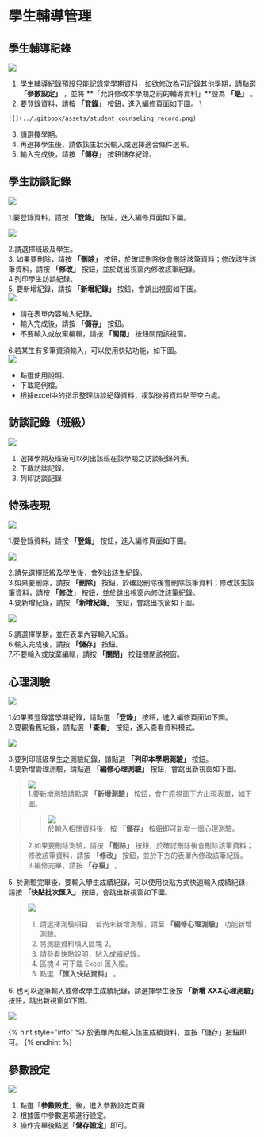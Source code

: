 # 學生輔導管理

## 學生輔導記錄

![](../.gitbook/assets/counseling1.png)

1.  學生輔導紀錄預設只能記錄當學期資料，如欲修改為可記錄其他學期，請點選 **「參數設定」** ，並將 **「允許修改本學期之前的輔導資料」**設為 **「是」** 。
2.   要登錄資料，請按 **「登錄」** 按鈕，進入編修頁面如下圖。 \
     

    ![](../.gitbook/assets/student_counseling_record.png)
3. 請選擇學期。
4. 再選擇學生後，請依該生狀況輸入或選擇適合條件選項。
5. 輸入完成後，請按 **「儲存」** 按鈕儲存紀錄。

## 學生訪談記錄

![](../.gitbook/assets/student_interview_record.png)

1.要登錄資料，請按 **「登錄」** 按鈕，進入編修頁面如下圖。

![](../.gitbook/assets/student_interview_record2.png)

2.請選擇班級及學生。\
3\. 如果要刪除，請按 **「刪除」** 按鈕，於確認刪除後會刪除該筆資料；修改該生該筆資料，請按 **「修改」** 按鈕，並於跳出視窗內修改該筆紀錄。\
4.列印學生訪談紀錄。\
5\. 要新增紀錄，請按 **「新增紀錄」** 按鈕，會跳出視窗如下圖。\
![](../.gitbook/assets/student_interview_record3.png) 

* 請在表單內容輸入紀錄。
* 輸入完成後，請按 **「儲存」** 按鈕。
* 不要輸入或放棄編輯，請按 **「關閉」** 按鈕關閉該視窗。

6.若某生有多筆資須輸入，可以使用快貼功能，如下圖。 \
![](../.gitbook/assets/student_interview_record4.png) 

* 點選使用說明。
* 下載範例檔。
* 根據excel中的指示整理訪談紀錄資料，複製後將資料貼至空白處。

## 訪談記錄（班級）

![](../.gitbook/assets/class_interveiew_record.png)

1. 選擇學期及班級可以列出該班在該學期之訪談紀錄列表。
2. 下載訪談記錄。
3. 列印訪談記錄

## 特殊表現

![](../.gitbook/assets/special_behavior.png)

1.要登錄資料，請按 **「登錄」** 按鈕，進入編修頁面如下圖。

![](../.gitbook/assets/special_behavior2.png)

2.請先選擇班級及學生後，會列出該生紀錄。\
3.如果要刪除，請按 **「刪除」** 按鈕，於確認刪除後會刪除該筆資料；修改該生該筆資料，請按 **「修改」** 按鈕，並於跳出視窗內修改該筆紀錄。\
4.要新增紀錄，請按 **「新增紀錄」** 按鈕，會跳出視窗如下圖。

![](../.gitbook/assets/special_behavior3.png)

5.請選擇學期，並在表單內容輸入紀錄。\
6.輸入完成後，請按 **「儲存」** 按鈕。\
7.不要輸入或放棄編輯，請按 **「關閉」** 按鈕關閉該視窗。

## 心理測驗

![](../.gitbook/assets/psychological_test.png)

1.如果要登錄當學期紀錄，請點選 **「登錄」** 按鈕，進入編修頁面如下圖。\
2.要觀看舊紀錄，請點選 **「查看」** 按鈕，進入查看資料模式。

![](../.gitbook/assets/psychological_test2.png)

3.要列印班級學生之測驗紀錄，請點選 **「列印本學期測驗」** 按鈕。\
4.要新增管理測驗，請點選 **「編修心理測驗」** 按鈕，會跳出新視窗如下圖。

> ![](../.gitbook/assets/psychological_test3.png) \
>  1.要新增測驗請點選 **「新增測驗」** 按鈕，會在原視窗下方出現表單，如下圖。

> > ![](../.gitbook/assets/psychological_test4.png) \
> >  於輸入相關資料後，按 **「儲存」** 按鈕即可新增一個心理測驗。

> 2.如果要刪除測驗，請按 **「刪除」** 按鈕，於確認刪除後會刪除該筆資料；修改該筆資料，請按 **「修改」** 按鈕，並於下方的表單內修改該筆紀錄。\
> 3.編修完畢，請按 **「存檔」** 。

5\. 於測驗完畢後，要輸入學生成績紀錄，可以使用快貼方式快速輸入成績紀錄，請按 **「快貼批次匯入」** 按鈕，會跳出新視窗如下圖。

> ![](../.gitbook/assets/psychological_test5.png) 
>
> 1. 請選擇測驗項目，若尚未新增測驗，請至 **「編修心理測驗」** 功能新增測驗。
> 2. 將測驗資料填入區塊 2。
> 3. 請參看快貼說明，貼入成績紀錄。
> 4. 區塊 4 可下載 Excel 匯入檔。
> 5. 點選 **「匯入快貼資料」** 。

6\. 也可以逐筆輸入或修改學生成績紀錄，請選擇學生後按 **「新增 XXX心理測驗」** 按鈕，跳出新視窗如下圖。

![](../.gitbook/assets/psychological_test6.png)

{% hint style="info" %}
於表單內如輸入該生成績資料，並按「儲存」按鈕即可。
{% endhint %}

## 參數設定

![](<../.gitbook/assets/parameter_setting (2).png>)

1. 點選「**參數設定**」後，進入參數設定頁面
2. 根據圖中參數選項進行設定。
3. 操作完畢後點選「**儲存設定**」即可。
